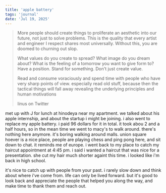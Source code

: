 ```yaml
---
title: 'apple battery'
tags: 'journal'
date: 'Jul 19, 2025'
---
```


> More people should create things to proliferate an aesthetic into our future, not just to solve problems. This is the quality that every artist and engineer I respect shares most universally. Without this, you are doomed to churning out slop.
>
> What values do you create to spread? What image do you dream about? What is the feeling of a tomorrow you want to give form to? Have a position. Stand for something. Don't just create value.
>
> Read and consume voraciously and spend time with people who have very sharp points of view. especially read old stuff, because then the tactical things will fall away revealing the underlying principles and human motivations
>
> linus on Twitter

met up with J for lunch at hinodeya near my apartment. we talked about his apple internship, and about the startup i might be joining. i also went to replace my apple battery. i paid 96 dollars for it in total. it took abou 2 and a half hours, so in the mean time we went to macy's to walk around. there's nothing here anymore. it's boring walking around malls. union square hoever is a nice place, people are playing chess and ping pong here, and sit down to chat. it reminds me of europe. i went back to my place to catch my haircut appointment at 4:45 pm. i said i wanted a haircut that was nice for a presentation. she cut my hair much shorter againt this time. i looked like i'm back in high school.

it's nice to catch up with people from your past. i rarely slow down and think about where i've come from. life can only be lived forward. but it's good to look back and appreciate the people that helped you along the way, and make time to thank them and reach out.
